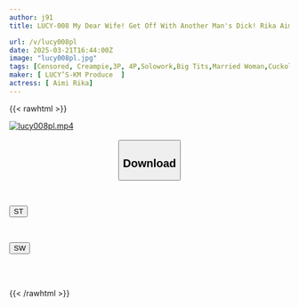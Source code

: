 ```yaml
---
author: j91
title: LUCY-008 My Dear Wife! Get Off With Another Man's Dick! Rika Aimi

url: /v/lucy008pl
date: 2025-03-21T16:44:00Z
image: "lucy008pl.jpg"
tags: [Censored, Creampie,3P, 4P,Solowork,Big Tits,Married Woman,Cuckold	]
maker: [ LUCY’S-KM Produce  ]
actress: [ Aimi Rika]
---
```



{{< rawhtml >}}

<div class="video" data-videoid="4yz3B7xa43FKeoj">
    <a href="javascript:;">
        <img src="/v/lucy008pl/lucy008pl.jpg" width="WIDTH" height="HEIGHT" alt="lucy008pl.mp4" loading="lazy">
    </a>
</div>

<script type="text/javascript" src="https://j91.asia/asset/on-demand-st.js"></script>

<br>
  <link rel="stylesheet" href="https://j91.asia/asset/bs5.css">
  
  <center>
  <button class="btn btn-primary" type="button" data-bs-toggle="collapse" data-bs-target=".multi-collapse" aria-expanded="false" aria-controls="multiCollapseExample1 multiCollapseExample2"><h2>Download</h2></button></center>
</p>
<div class="row">
  <div class="col">
    <div class="collapse multi-collapse" id="multiCollapseExample1">
      <div class="card card-body">
	      	      <br>
<div class="buttons">  
<p><a href="/v/lucy008pl/st.html" target="_blank"><button class="btn-hover color-3"><i class="fa fa-download"></i> ST</button></a></p></div>
    </div>
  </div>
</div>
  <div class="col">
    <div class="collapse multi-collapse" id="multiCollapseExample2">
      <div class="card card-body">
	      <br>
<div class="buttons">
<p><a href="/v/lucy008pl/sw.html" target="_blank"><button class="btn-hover color-2"><i class="fa fa-download"></i> SW</button></a></p></div>
<br><br>
      </div>
    </div>
  </div>
</div>

{{< /rawhtml >}}